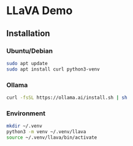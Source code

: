 # LLaVA Demo

## Installation

### Ubuntu/Debian

```bash
sudo apt update
sudo apt install curl python3-venv
```

### Ollama

```bash
curl -fsSL https://ollama.ai/install.sh | sh
```

### Environment

```bash
mkdir ~/.venv
python3 -m venv ~/.venv/llava
source ~/.venv/llava/bin/activate
```
